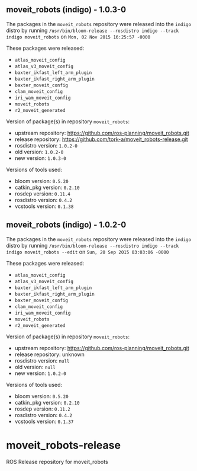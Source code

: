 ## moveit_robots (indigo) - 1.0.3-0

The packages in the `moveit_robots` repository were released into the `indigo` distro by running `/usr/bin/bloom-release --rosdistro indigo --track indigo moveit_robots` on `Mon, 02 Nov 2015 16:25:57 -0000`

These packages were released:
- `atlas_moveit_config`
- `atlas_v3_moveit_config`
- `baxter_ikfast_left_arm_plugin`
- `baxter_ikfast_right_arm_plugin`
- `baxter_moveit_config`
- `clam_moveit_config`
- `iri_wam_moveit_config`
- `moveit_robots`
- `r2_moveit_generated`

Version of package(s) in repository `moveit_robots`:
- upstream repository: https://github.com/ros-planning/moveit_robots.git
- release repository: https://github.com/tork-a/moveit_robots-release.git
- rosdistro version: `1.0.2-0`
- old version: `1.0.2-0`
- new version: `1.0.3-0`

Versions of tools used:
- bloom version: `0.5.20`
- catkin_pkg version: `0.2.10`
- rosdep version: `0.11.4`
- rosdistro version: `0.4.2`
- vcstools version: `0.1.38`


## moveit_robots (indigo) - 1.0.2-0

The packages in the `moveit_robots` repository were released into the `indigo` distro by running `/usr/bin/bloom-release --rosdistro indigo --track indigo moveit_robots --edit` on `Sun, 20 Sep 2015 03:03:06 -0000`

These packages were released:
- `atlas_moveit_config`
- `atlas_v3_moveit_config`
- `baxter_ikfast_left_arm_plugin`
- `baxter_ikfast_right_arm_plugin`
- `baxter_moveit_config`
- `clam_moveit_config`
- `iri_wam_moveit_config`
- `moveit_robots`
- `r2_moveit_generated`

Version of package(s) in repository `moveit_robots`:
- upstream repository: https://github.com/ros-planning/moveit_robots.git
- release repository: unknown
- rosdistro version: `null`
- old version: `null`
- new version: `1.0.2-0`

Versions of tools used:
- bloom version: `0.5.20`
- catkin_pkg version: `0.2.10`
- rosdep version: `0.11.2`
- rosdistro version: `0.4.2`
- vcstools version: `0.1.37`


# moveit_robots-release
ROS Release repository for moveit_robots
